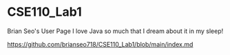 # CSE110_Lab1
Brian Seo's User Page
I love Java so much that I dream about it in my sleep!

https://github.com/brianseo718/CSE110_Lab1/blob/main/index.md
